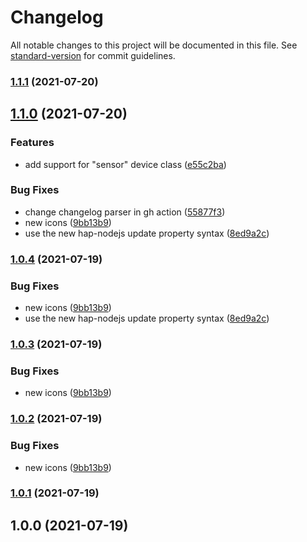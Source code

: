 # Changelog

All notable changes to this project will be documented in this file. See [standard-version](https://github.com/conventional-changelog/standard-version) for commit guidelines.

### [1.1.1](https://github.com/jorgenkg/homey-homekit-bridge/compare/v1.1.0...v1.1.1) (2021-07-20)

## [1.1.0](https://github.com/jorgenkg/homey-homekit-bridge/compare/v1.0.0...v1.1.0) (2021-07-20)


### Features

* add support for "sensor" device class ([e55c2ba](https://github.com/jorgenkg/homey-homekit-bridge/commit/e55c2ba72732978a70f0a380b50ae70da5b4a745))


### Bug Fixes

* change changelog parser in gh action ([55877f3](https://github.com/jorgenkg/homey-homekit-bridge/commit/55877f3d8f9e59ebff0cd810096b6fba8ba115f3))
* new icons ([9bb13b9](https://github.com/jorgenkg/homey-homekit-bridge/commit/9bb13b9a76dd067147cd09197c1d2b1cf3e1c8a9))
* use the new hap-nodejs update property syntax ([8ed9a2c](https://github.com/jorgenkg/homey-homekit-bridge/commit/8ed9a2c570920ed1372ddaeb7fc8f6ca6651625b))

### [1.0.4](https://github.com/jorgenkg/homey-homekit-bridge/compare/v1.0.0...v1.0.4) (2021-07-19)


### Bug Fixes

* new icons ([9bb13b9](https://github.com/jorgenkg/homey-homekit-bridge/commit/9bb13b9a76dd067147cd09197c1d2b1cf3e1c8a9))
* use the new hap-nodejs update property syntax ([8ed9a2c](https://github.com/jorgenkg/homey-homekit-bridge/commit/8ed9a2c570920ed1372ddaeb7fc8f6ca6651625b))

### [1.0.3](https://github.com/jorgenkg/homey-homekit-bridge/compare/v1.0.0...v1.0.3) (2021-07-19)


### Bug Fixes

* new icons ([9bb13b9](https://github.com/jorgenkg/homey-homekit-bridge/commit/9bb13b9a76dd067147cd09197c1d2b1cf3e1c8a9))

### [1.0.2](https://github.com/jorgenkg/homey-homekit-bridge/compare/v1.0.0...v1.0.2) (2021-07-19)


### Bug Fixes

* new icons ([9bb13b9](https://github.com/jorgenkg/homey-homekit-bridge/commit/9bb13b9a76dd067147cd09197c1d2b1cf3e1c8a9))

### [1.0.1](///compare/v1.0.0...v1.0.1) (2021-07-19)

## 1.0.0 (2021-07-19)
